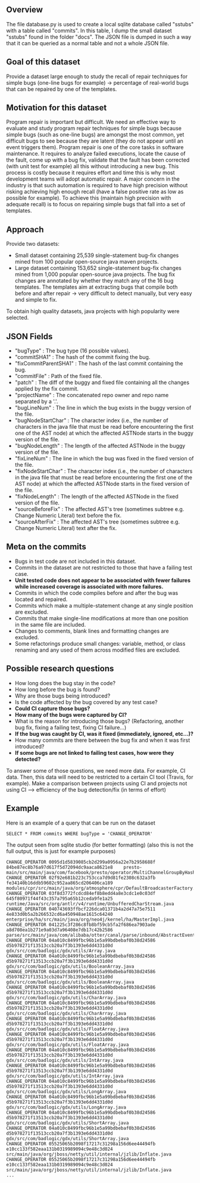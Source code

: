 ## Overview
The file database.py is used to create a local sqlite database called "sstubs" with a table called "commits". In this table, I dump the small dataset "sstubs" found in the folder "docs". The JSON file is dumped in such a way that it can be queried as a normal table and not a whole JSON file. 

## Goal of this dataset
Provide a dataset large enough to study the recall of repair techniques for simple bugs (one-line bugs for example) → percentage of real-world bugs that can be repaired by one of the templates. 

## Motivation for this dataset
Program repair is important but difficult. We need an effective way to evaluate and study program repair techniques for simple bugs because simple bugs (such as one-line bugs) are amongst the most common, yet difficult bugs to see because they are latent (they do not appear until an event triggers them). Program repair is one of the core tasks in software maintenance. It requires to analyze failed executions, locate the cause of the fault, come up with a bug fix, validate that the fault has been corrected (with unit test for example) all this without introducing a new bug. This process is costly because it requires effort and time this is why most development teams will adopt automatic repair. A major concern in the industry is that such automation is required to have high precision without risking achieving high enough recall (have a false positive rate as low as possible for example). To achieve this (maintain high precision with adequate recall) is to focus on repairing simple bugs that fall into a set of templates. 

## Approach
Provide two datasets:
- Small dataset containing 25,539 single-statement bug-fix changes mined from 100 popular open-source java maven projects. 
- Large dataset containing 153,652 single-statement bug-fix changes mined from 1,000 popular open-source java projects. 
The bug fix changes are annotated by whether they match any of the 16 bug templates. The templates aim at extracting bugs that compile both before and after repair → very difficult to detect manually, but very easy and simple to fix. 

To obtain high quality datasets, java projects with high popularity were selected.

## JSON Fields
- "bugType" : The bug type (16 possible values).
- "commitSHA1" : The hash of the commit fixing the bug.
- "fixCommitParentSHA1" : The hash of the last commit containing the bug.
- "commitFile" : Path of the fixed file.
- "patch" : The diff of the buggy and fixed file containing all the changes applied by the fix commit.
- "projectName" : The concatenated repo owner and repo name separated by a '.'.
- "bugLineNum" : The line in which the bug exists in the buggy version of the file.
- "bugNodeStartChar" : The character index (i.e., the number of characters in the java file that must be read before encountering the first one of the AST node) at which the affected ASTNode starts in the buggy version of the file.
- "bugNodeLength" : The length of the affected ASTNode in the buggy version of the file.
- "fixLineNum" : The line in which the bug was fixed in the fixed version of the file.
- "fixNodeStartChar" : The character index (i.e., the number of characters in the java file that must be read before encountering the first one of the AST node) at which the affected ASTNode starts in the fixed version of the file.
- "fixNodeLength" : The length of the affected ASTNode in the fixed version of the file.
- "sourceBeforeFix" : The affected AST's tree (sometimes subtree e.g. Change Numeric Literal) text before the fix.
- "sourceAfterFix" : The affected AST's tree (sometimes subtree e.g. Change Numeric Literal) text after the fix.

## Meta on the commits
- Bugs in test code are not included in this dataset.
- Commits in the dataset are not restricted to those that have a failing test case.
- **Unit tested code does not appear to be associated with fewer failures while increased coverage is associated with more failures.** 
- Commits in which the code compiles before and after the bug was located and repaired. 
- Commits which make a multiple-statement change at any single position are excluded. 
- Commits that make single-line modifications at more than one position in the same file are included. 
- Changes to comments, blank lines and formatting changes are excluded. 
- Some refactorings produce small changes: variable, method, or class renaming and any used of them across modified files are excluded. 

## Possible research questions
- How long does the bug stay in the code? 
- How long before the bug is found? 
- Why are those bugs being introduced? 
- Is the code affected by the bug covered by any test case? 
- **Could CI capture those bugs?** 
- **How many of the bugs were captured by CI?**
- What is the reason for introducing those bugs? (Refactoring, another bug fix, fixing a failing test, fixing CI failure...) 
- **If the bug was caught by CI, was it fixed (immediately, ignored, etc...)?**
- How many commits are there between the bug fix and when it was first introduced? 
- **If some bugs are not linked to failing test cases, how were they detected?**

To answer some of those questions, we need more data. For example, CI data. Then, this data will need to be restricted to a certain CI tool (Travis, for example). 
Make a comparison between projects using CI and projects not using CI --> efficiency of the bug detection/fix (in terms of effort) 

## Example
Here is an example of a query that can be run on the dataset

```
SELECT * FROM commits WHERE bugType = 'CHANGE_OPERATOR'
```

The output seen from sqlite studio (for better formatting) (also this is not the full output, this is just for example purposes) 
```
CHANGE_OPERATOR	0095d1d5839085cb2d299a0956a22e7b2958688f	84be87ec8b76a97d617f5d72094dc9aaca8621e8	presto-main/src/main/java/com/facebook/presto/operator/MultiChannelGroupByHash.java
CHANGE_OPERATOR	02f92e681b223c753cca7d9d81fe2308c632a3fb	fe34140b16ddb59602c952aa865cd206406ca189	modules/cpr/src/main/java/org/atmosphere/cpr/DefaultBroadcasterFactory.java
CHANGE_OPERATOR	03f8d3772fcdcd84ef8b8edd4a8e3cdc1e0c03df	645f80971f44f43c357a795a65b12ceda9fe1a25	runtime/Java/src/org/antlr/v4/runtime/UnbufferedCharStream.java
CHANGE_OPERATOR	040743693ffbcf226dca01371b4a2d47a75e7511	4e833d0b5a2b266532cd6a450948ae1615c64240	enterprise/ha/src/main/java/org/neo4j/kernel/ha/MasterImpl.java
CHANGE_OPERATOR	041225c3f286c8fb8bf59cb5fa2f686ea7903ade	a8d708ea1b271e9a03d7a96408e7db17c42b2586	parse/src/main/java/com/alibaba/otter/canal/parse/inbound/AbstractEventParser.java
CHANGE_OPERATOR	04a010c8499fbc96b1e5a99bdbebaf0b38d24586	d5b978271f13513ccb20a7f3b1393e6dd4331d0d	gdx/src/com/badlogic/gdx/utils/Array.java
CHANGE_OPERATOR	04a010c8499fbc96b1e5a99bdbebaf0b38d24586	d5b978271f13513ccb20a7f3b1393e6dd4331d0d	gdx/src/com/badlogic/gdx/utils/BooleanArray.java
CHANGE_OPERATOR	04a010c8499fbc96b1e5a99bdbebaf0b38d24586	d5b978271f13513ccb20a7f3b1393e6dd4331d0d	gdx/src/com/badlogic/gdx/utils/BooleanArray.java
CHANGE_OPERATOR	04a010c8499fbc96b1e5a99bdbebaf0b38d24586	d5b978271f13513ccb20a7f3b1393e6dd4331d0d	gdx/src/com/badlogic/gdx/utils/CharArray.java
CHANGE_OPERATOR	04a010c8499fbc96b1e5a99bdbebaf0b38d24586	d5b978271f13513ccb20a7f3b1393e6dd4331d0d	gdx/src/com/badlogic/gdx/utils/CharArray.java
CHANGE_OPERATOR	04a010c8499fbc96b1e5a99bdbebaf0b38d24586	d5b978271f13513ccb20a7f3b1393e6dd4331d0d	gdx/src/com/badlogic/gdx/utils/FloatArray.java
CHANGE_OPERATOR	04a010c8499fbc96b1e5a99bdbebaf0b38d24586	d5b978271f13513ccb20a7f3b1393e6dd4331d0d	gdx/src/com/badlogic/gdx/utils/FloatArray.java
CHANGE_OPERATOR	04a010c8499fbc96b1e5a99bdbebaf0b38d24586	d5b978271f13513ccb20a7f3b1393e6dd4331d0d	gdx/src/com/badlogic/gdx/utils/IntArray.java
CHANGE_OPERATOR	04a010c8499fbc96b1e5a99bdbebaf0b38d24586	d5b978271f13513ccb20a7f3b1393e6dd4331d0d	gdx/src/com/badlogic/gdx/utils/IntArray.java
CHANGE_OPERATOR	04a010c8499fbc96b1e5a99bdbebaf0b38d24586	d5b978271f13513ccb20a7f3b1393e6dd4331d0d	gdx/src/com/badlogic/gdx/utils/LongArray.java
CHANGE_OPERATOR	04a010c8499fbc96b1e5a99bdbebaf0b38d24586	d5b978271f13513ccb20a7f3b1393e6dd4331d0d	gdx/src/com/badlogic/gdx/utils/LongArray.java
CHANGE_OPERATOR	04a010c8499fbc96b1e5a99bdbebaf0b38d24586	d5b978271f13513ccb20a7f3b1393e6dd4331d0d	gdx/src/com/badlogic/gdx/utils/ShortArray.java
CHANGE_OPERATOR	04a010c8499fbc96b1e5a99bdbebaf0b38d24586	d5b978271f13513ccb20a7f3b1393e6dd4331d0d	gdx/src/com/badlogic/gdx/utils/ShortArray.java
CHANGE_OPERATOR	05525065b2098f17217c31298a156d6ee44494fb	e10cc133f582eaa131b0319989094c9e48c3d024	src/main/java/org/jboss/netty/util/internal/jzlib/Inflate.java
CHANGE_OPERATOR	05525065b2098f17217c31298a156d6ee44494fb	e10cc133f582eaa131b0319989094c9e48c3d024	src/main/java/org/jboss/netty/util/internal/jzlib/Inflate.java
...
```


